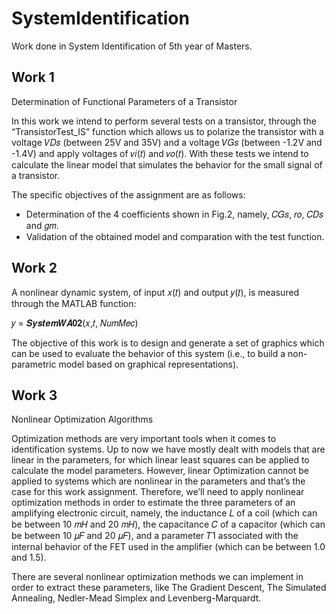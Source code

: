# SystemIdentification

Work done in System Identification of 5th year of Masters.

## Work 1

Determination of Functional Parameters of a Transistor

In this work we intend to perform several tests on a transistor, through the “TransistorTest_IS” function which allows us to polarize the transistor with a voltage 𝑉𝐷𝑠 (between 25V and 35V)
and a voltage 𝑉𝐺𝑠 (between -1.2V and -1.4V) and apply voltages of 𝑣𝑖(𝑡) and 𝑣𝑜(𝑡). With these tests we intend to
calculate the linear model that simulates the behavior for the small signal of a transistor.

The specific objectives of the assignment are as follows:
* Determination of the 4 coefficients shown in Fig.2, namely, 𝐶𝐺𝑠, 𝑟𝑜, 𝐶𝐷𝑠 and 𝑔𝑚.
* Validation of the obtained model and comparation with the test function.

## Work 2

A nonlinear dynamic system, of input 𝑥(𝑡) and output 𝑦(𝑡), is measured through the MATLAB function:

𝑦 = 𝑺𝒚𝒔𝒕𝒆𝒎𝑾𝑨𝟎𝟐(𝑥,𝑡, 𝑁𝑢𝑚𝑀𝑒𝑐)

The objective of this work is to design and generate a set of graphics which can be used to evaluate the behavior of this system (i.e., to build a non-parametric model based on graphical representations).

## Work 3

Nonlinear Optimization Algorithms

Optimization methods are very important tools when it comes to identification systems. Up to now we have mostly dealt with models that are linear in the parameters, for which linear least squares can be applied to calculate the model parameters. However, linear Optimization cannot be applied to systems which are nonlinear in the parameters and that’s the case for this work assignment. Therefore, we’ll need to apply nonlinear optimization methods in order to estimate the three parameters of an amplifying electronic circuit, namely, the inductance 𝐿 of a coil (which can be between 10 𝑚𝐻 and 20 𝑚𝐻), the capacitance 𝐶 of a capacitor (which can be between 10 𝜇𝐹 and 20 𝜇𝐹), and a parameter 𝑇1 associated with the internal behavior of the FET used in the amplifier (which can be between 1.0 and 1.5).

There are several nonlinear optimization methods we can implement in order to extract these parameters, like The Gradient Descent, The Simulated Annealing, Nedler-Mead Simplex and Levenberg-Marquardt. 
